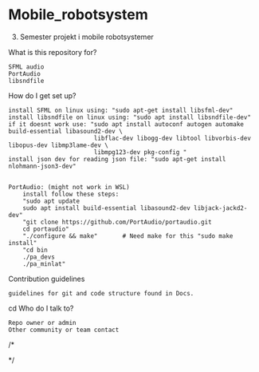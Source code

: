 # Mobile_robotsystem
3. Semester projekt i mobile robotsystemer

What is this repository for?

    SFML audio
    PortAudio
    libsndfile


How do I get set up?

    install SFML on linux using: "sudo apt-get install libsfml-dev"
    install libsndfile on linux using: "sudo apt install libsndfile-dev"
    if it doesnt work use: "sudo apt install autoconf autogen automake build-essential libasound2-dev \
                            libflac-dev libogg-dev libtool libvorbis-dev libopus-dev libmp3lame-dev \
                            libmpg123-dev pkg-config "
    install json dev for reading json file: "sudo apt-get install nlohmann-json3-dev"


    PortAudio: (might not work in WSL)
        install follow these steps: 
        "sudo apt update
        sudo apt install build-essential libasound2-dev libjack-jackd2-dev"
        "git clone https://github.com/PortAudio/portaudio.git
        cd portaudio"
        "./configure && make"       # Need make for this "sudo make install"
        "cd bin
        ./pa_devs
        ./pa_minlat"
        


Contribution guidelines

    guidelines for git and code structure found in Docs.
cd
Who do I talk to?

    Repo owner or admin
    Other community or team contact

/*



*/